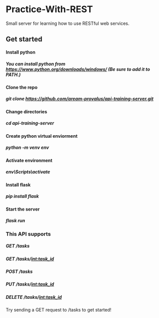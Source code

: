 # Practice-With-REST
Small server for learning how to use RESTful web services.

## Get started
#### Install python
##### You can install python from https://www.python.org/downloads/windows/ (Be sure to add it to PATH.)
#### Clone the repo
##### git clone https://github.com/aream-provalus/api-training-server.git
#### Change directories
##### cd api-training-server
#### Create python virtual enviorment
##### python -m venv env
#### Activate environment
##### env\Scripts\activate
#### Install flask
##### pip install flask
#### Start the server
##### flask run

### This API supports
##### GET /tasks
##### GET /tasks/<int:task_id>
##### POST /tasks
##### PUT /tasks/<int:task_id>
##### DELETE /tasks/<int:task_id>

Try sending a GET request to /tasks to get started!
